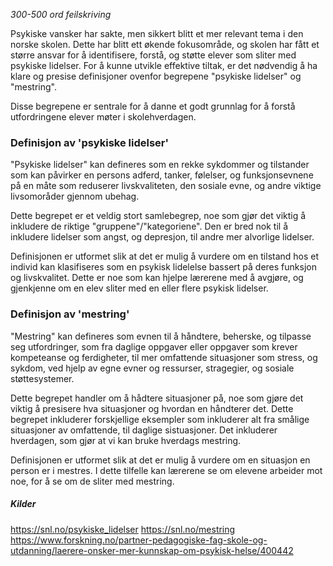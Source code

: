 *300-500 ord*
*feilskriving*

Psykiske vansker har sakte, men sikkert blitt et mer relevant tema i den norske skolen. Dette har blitt ett økende fokusområde, og skolen har fått et større ansvar for å identifisere, forstå, og støtte elever som sliter med psykiske lidelser. For å kunne utvikle effektive tiltak, er det nødvendig å ha klare og presise definisjoner ovenfor begrepene "psykiske lidelser" og "mestring". 

Disse begrepene er sentrale for å danne et godt grunnlag for å forstå utfordringene elever møter i skolehverdagen. 

### Definisjon av 'psykiske lidelser'

"Psykiske lidelser" kan defineres som en rekke sykdommer og tilstander som kan påvirker en persons adferd, tanker, følelser, og funksjonsevnene på en måte som reduserer livskvaliteten, den sosiale evne, og andre viktige livsomoråder gjennom ubehag. 

Dette begrepet er et veldig stort samlebegrep, noe som gjør det viktig å inkludere de riktige "gruppene"/"kategoriene". Den er bred nok til å inkludere lidelser som angst, og depresjon, til andre mer alvorlige lidelser.

Definisjonen er utformet slik at det er mulig å vurdere om en tilstand hos et individ kan klasifiseres som en psykisk lidelelse bassert på deres funksjon og livskvalitet. Dette er noe som kan hjelpe lærerene med å avgjøre, og gjenkjenne om en elev sliter med en eller flere psykisk lidelser.

### Definisjon av 'mestring'

"Mestring" kan defineres som evnen til å håndtere, beherske, og tilpasse seg utfordringer, som fra daglige oppgaver eller oppgaver som krever kompeteanse og ferdigheter, til mer omfattende situasjoner som stress, og sykdom, ved hjelp av egne evner og ressurser, stragegier, og sosiale støttesystemer.

Dette begrepet handler om å hådtere situasjoner på, noe som gjøre det viktig å presisere hva situasjoner og hvordan en håndterer det. Dette begrepet inkluderer forskjellige eksempler som inkluderer alt fra smålige situasjoner av omfattende, til daglige sistuasjoner. Det inkluderer hverdagen, som gjør at vi kan bruke hverdags mestring.

Definisjonen er utformet slik at det er mulig å vurdere om en situasjon en person er i mestres. I dette tilfelle kan lærerene se om elevene arbeider mot noe, for å se om de sliter med mestring.

##### Kilder
https://snl.no/psykiske_lidelser 
https://snl.no/mestring
https://www.forskning.no/partner-pedagogiske-fag-skole-og-utdanning/laerere-onsker-mer-kunnskap-om-psykisk-helse/400442
